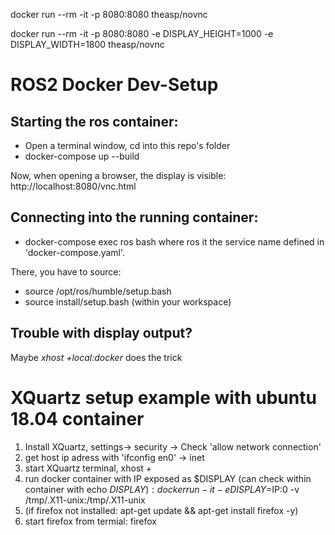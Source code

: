 docker run --rm -it -p 8080:8080 theasp/novnc

docker run --rm -it -p 8080:8080 -e DISPLAY_HEIGHT=1000 -e DISPLAY_WIDTH=1800 theasp/novnc


# ROS2 Docker Dev-Setup

## Starting the ros container:
- Open a terminal window, cd into this repo's folder
- docker-compose up --build

Now, when opening a browser, the display is visible: http://localhost:8080/vnc.html


## Connecting into the running container:
- docker-compose exec ros bash
where ros it the service name defined in 'docker-compose.yaml'.

There, you have to source:
- source /opt/ros/humble/setup.bash
- source install/setup.bash (within your workspace)


## Trouble with display output?
Maybe *xhost +local:docker* does the trick  




# XQuartz setup example with ubuntu 18.04 container
1. Install XQuartz, settings-> security -> Check 'allow network connection'
1. get host ip adress with 'ifconfig en0' -> inet
1. start XQuartz terminal, xhost + <IP-Adress>
1. run docker container with IP exposed as $DISPLAY (can check within container with echo $DISPLAY):
docker run -it -e DISPLAY=$IP:0 -v /tmp/.X11-unix:/tmp/.X11-unix <image>
1. (if firefox not installed: apt-get update && apt-get install firefox -y)
1. start firefox from termial: firefox